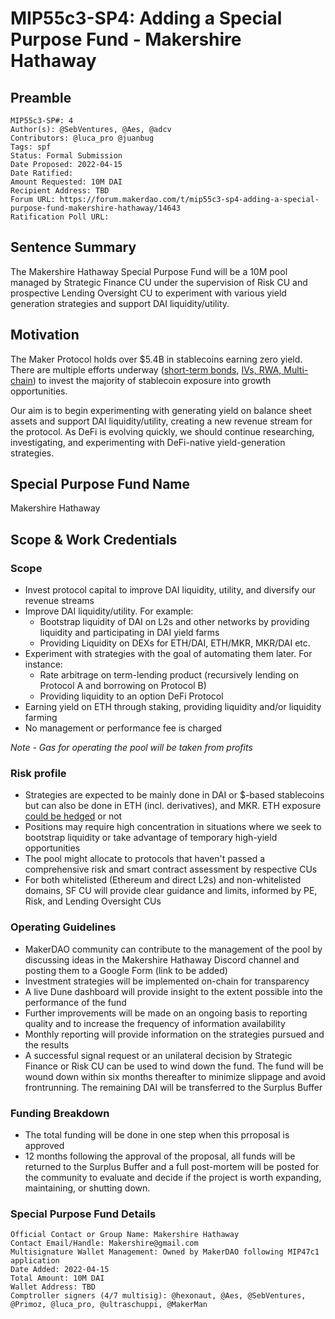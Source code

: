 # MIP55c3-SP4: Adding a Special Purpose Fund - Makershire Hathaway

## Preamble

```
MIP55c3-SP#: 4
Author(s): @SebVentures, @Aes, @adcv
Contributors: @luca_pro @juanbug
Tags: spf
Status: Formal Submission
Date Proposed: 2022-04-15
Date Ratified: 
Amount Requested: 10M DAI
Recipient Address: TBD
Forum URL: https://forum.makerdao.com/t/mip55c3-sp4-adding-a-special-purpose-fund-makershire-hathaway/14643
Ratification Poll URL:
```

## Sentence Summary

The Makershire Hathaway Special Purpose Fund will be a 10M pool managed by Strategic Finance CU under the supervision of Risk CU and prospective Lending Oversight CU to experiment with various yield generation strategies and support DAI liquidity/utility. 

## Motivation

The Maker Protocol holds over $5.4B in stablecoins earning zero yield. There are multiple efforts underway ([short-term bonds](https://forum.makerdao.com/t/mip13c3-sp12-declaration-of-intent-invest-in-short-term-bonds/13084), [IVs, RWA, Multi-chain](https://forum.makerdao.com/t/maker-growth-strategy-we-must-act-now/14501)) to invest the majority of stablecoin exposure into growth opportunities.

Our aim is to begin experimenting with generating yield on balance sheet assets and support DAI liquidity/utility, creating a new revenue stream for the protocol. As DeFi is evolving quickly, we should continue researching, investigating, and experimenting with DeFi-native yield-generation strategies.

## Special Purpose Fund Name

Makershire Hathaway

## Scope & Work Credentials

### Scope 

* Invest protocol capital to improve DAI liquidity, utility, and diversify our revenue streams
* Improve DAI liquidity/utility. For example:
    * Bootstrap liquidity of DAI on L2s and other networks by providing liquidity and participating in DAI yield farms
    * Providing Liquidity on DEXs for ETH/DAI, ETH/MKR, MKR/DAI etc.
* Experiment with strategies with the goal of automating them later. For instance:
    * Rate arbitrage on term-lending product (recursively lending on Protocol A and borrowing on Protocol B)
    * Providing liquidity to an option DeFi Protocol
* Earning yield on ETH through staking, providing liquidity and/or liquidity farming
* No management or performance fee is charged

*Note - Gas for operating the pool will be taken from profits*

### Risk profile

* Strategies are expected to be mainly done in DAI or $-based stablecoins but can also be done in ETH (incl. derivatives), and MKR. ETH exposure [could be hedged](https://forum.makerdao.com/t/balance-sheet-manipulation-how-to-yield-farm-safely-on-uniswap/5722) or not
* Positions may require high concentration in situations where we seek to bootstrap liquidity or take advantage of temporary high-yield opportunities
* The pool might allocate to protocols that haven't passed a comprehensive risk and smart contract assessment by respective CUs
* For both whitelisted (Ethereum and direct L2s) and non-whitelisted domains, SF CU will provide clear guidance and limits, informed by PE, Risk, and Lending Oversight CUs

### Operating Guidelines

* MakerDAO community can contribute to the management of the pool by discussing ideas in the Makershire Hathaway Discord channel and posting them to a Google Form (link to be added)
* Investment strategies will be implemented on-chain for transparency
* A live Dune dashboard will provide insight to the extent possible into the performance of the fund
* Further improvements will be made on an ongoing basis to reporting quality and to increase the frequency of information availability
* Monthly reporting will provide information on the strategies pursued and the results
* A successful signal request or an unilateral decision by Strategic Finance or Risk CU can be used to wind down the fund. The fund will be wound down within six months thereafter to minimize slippage and avoid frontrunning. The remaining DAI will be transferred to the Surplus Buffer


### Funding Breakdown

* The total funding will be done in one step when this prroposal is approved
* 12 months following the approval of the proposal, all funds will be returned to the Surplus Buffer and a full post-mortem will be posted for the community to evaluate and decide if the project is worth expanding, maintaining, or shutting down.

### Special Purpose Fund Details

```
Official Contact or Group Name: Makershire Hathaway
Contact Email/Handle: Makershire@gmail.com
Multisignature Wallet Management: Owned by MakerDAO following MIP47c1 application
Date Added: 2022-04-15
Total Amount: 10M DAI
Wallet Address: TBD
Comptroller signers (4/7 multisig): @hexonaut, @Aes, @SebVentures, @Primoz, @luca_pro, @ultraschuppi, @MakerMan
```
